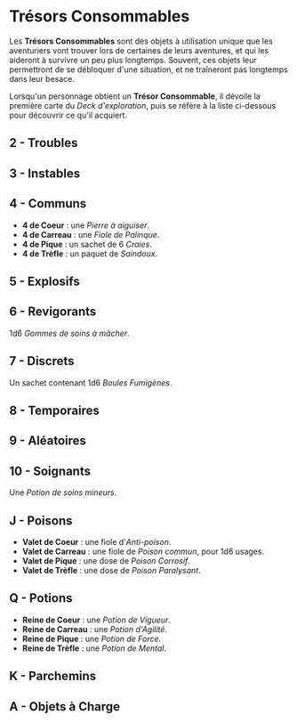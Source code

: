 # Trésors Consommables

Les **Trésors Consommables** sont des objets à utilisation unique que les aventuriers vont trouver lors de certaines de leurs aventures, et qui les aideront à survivre un peu plus longtemps. Souvent, ces objets leur permettront de se débloquer d'une situation, et ne traîneront pas longtemps dans leur besace.

Lorsqu'un personnage obtient un **Trésor Consommable**, il dévoile la première carte du _Deck d'exploration_, puis se réfère à la liste ci-dessous pour découvrir ce qu'il acquiert.

## 2 - Troubles

## 3 - Instables

## 4 - Communs

* **4 de Coeur** : une _Pierre à aiguiser_.
* **4 de Carreau** : une _Fiole de Palinque_.
* **4 de Pique** : un sachet de 6 _Craies_.
* **4 de Trèfle** : un paquet de _Saindoux_.

## 5 - Explosifs

## 6 - Revigorants

1d6 _Gommes de soins à mâcher_.

## 7 - Discrets

Un sachet contenant 1d6 _Boules Fumigènes_.

## 8 - Temporaires

## 9 - Aléatoires

## 10 - Soignants

Une _Potion de soins mineurs_.

## J - Poisons

* **Valet de Coeur** : une fiole d'_Anti-poison_.
* **Valet de Carreau** : une fiole de _Poison commun_, pour 1d6 usages.
* **Valet de Pique** : une dose de _Poison Corrosif_.
* **Valet de Trèfle** : une dose de _Poison Paralysant_.

## Q - Potions

* **Reine de Coeur** : une _Potion de Vigueur_.
* **Reine de Carreau** : une _Potion d'Agilité_.
* **Reine de Pique** : une _Potion de Force_.
* **Reine de Trèfle** : une _Potion de Mental_.

## K - Parchemins

## A - Objets à Charge
